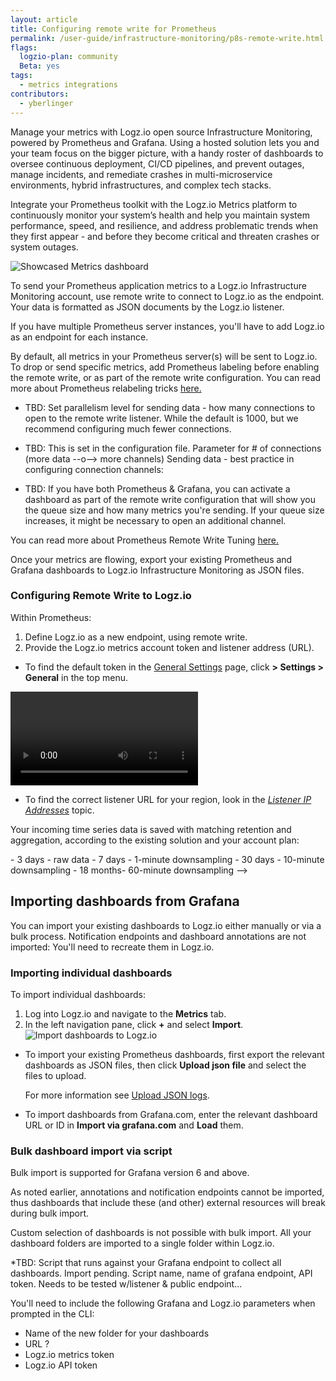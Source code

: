 ```yaml
---
layout: article
title: Configuring remote write for Prometheus
permalink: /user-guide/infrastructure-monitoring/p8s-remote-write.html
flags:
  logzio-plan: community
  Beta: yes
tags:
  - metrics integrations
contributors:
  - yberlinger
---
```

Manage your metrics with Logz.io open source Infrastructure Monitoring, powered by Prometheus and Grafana.  Using a hosted solution lets you and your team focus on the bigger picture, with a handy roster of dashboards to oversee continuous deployment, CI/CD pipelines, and prevent outages, manage incidents, and remediate crashes in multi-microservice environments, hybrid infrastructures, and complex tech stacks.

Integrate your Prometheus toolkit with the Logz.io Metrics platform to continuously monitor your system’s health and help you maintain system performance, speed, and resilience, and address problematic trends when they first appear - and before they become critical and threaten crashes or system outages.

![Showcased Metrics dashboard](https://dytvr9ot2sszz.cloudfront.net/logz-docs/grafana/metrics-intro.png)

To send your Prometheus application metrics to a Logz.io Infrastructure Monitoring account, use remote write to connect to Logz.io as the endpoint. Your data is formatted as JSON documents by the Logz.io listener. 

If you have multiple Prometheus server instances, you'll have to add Logz.io as an endpoint for each instance. 

By default, all metrics in your Prometheus server(s) will be sent to Logz.io. To drop or send specific metrics, add Prometheus labeling before enabling the remote write, or as part of the remote write configuration. You can read more about Prometheus relabeling tricks <a href ="https://medium.com/quiq-blog/prometheus-relabeling-tricks-6ae62c56cbda" target="_blank">here. <i class="fas fa-external-link-alt"></i> </a> 

* TBD: Set parallelism level for sending data - how many connections to open to the remote write listener. While the default is 1000, but we recommend configuring much fewer connections. 

* TBD: This is set in the configuration file. Parameter for # of connections (more data --o--> more channels)
  Sending data - best practice in configuring connection channels: 

* TBD: If you have both Prometheus & Grafana, you can activate a dashboard as part of the remote write configuration that will show you the queue size and how many metrics you're sending. If your queue size increases, it might be necessary to open an additional channel. 

You can read more about Prometheus Remote Write Tuning <a href ="https://prometheus.io/docs/practices/remote_write/" target="_blank">here. <i class="fas fa-external-link-alt"></i> </a> 

Once your metrics are flowing, export your existing Prometheus and Grafana dashboards to Logz.io Infrastructure Monitoring as JSON files.  


### Configuring Remote Write to Logz.io


Within Prometheus:

1. Define Logz.io as a new endpoint, using remote write.
2. Provide the Logz.io metrics account token and listener address (URL).

  - To find the default token in the <a href ="https://app.logz.io/#/dashboard/settings/general" target="_blank">General Settings</a> page, click **<i class="li li-gear"></i> > Settings > General** in the top menu.

<video autoplay loop>
    <source src="https://dytvr9ot2sszz.cloudfront.net/logz-docs/grafana-videos/p8sgo-to-acct_settings2.mp4" type="video/mp4"/>
</video>

  - To find the correct listener URL for your region, look in the <a href ="/user-guide/log-shipping/listener-ip-addresses.html" target="_blank">_Listener IP Addresses_</a> topic. 

Your incoming time series data is saved with matching retention and aggregation, according to the existing solution and your account plan:

<!-->  - 3 days - raw data
  - 7 days - 1-minute downsampling
  - 30 days - 10-minute downsampling
  - 18 months- 60-minute downsampling -->

## Importing dashboards from Grafana
You can import your existing dashboards to Logz.io either manually or via a bulk process. 
Notification endpoints and dashboard annotations are not imported: You'll need to recreate them in Logz.io.

### Importing individual dashboards

To import individual dashboards: 

1. Log into Logz.io and navigate to the **Metrics** tab.
2. In the left navigation pane, click **+** and select **Import**.
![Import dashboards to Logz.io](https://dytvr9ot2sszz.cloudfront.net/logz-docs/grafana/p8simport-dashboards.png)

  - To import your existing Prometheus dashboards, first export the relevant dashboards as JSON files, then click **Upload json file** and select the files to upload. 
    
    For more information see [Upload JSON logs]({{site.baseurl}}/user-guide/shipping/log-sources/json-uploads.html). 
  - To import dashboards from Grafana.com, enter the relevant dashboard URL or ID in **Import via grafana.com** and **Load** them. 

### Bulk dashboard import via script 

Bulk import is supported for Grafana version 6 and above.

As noted earlier, annotations and notification endpoints cannot be imported, thus dashboards that include these (and other) external resources will break during bulk import.

Custom selection of dashboards is not possible with bulk import. All your dashboard folders are imported to a single folder within Logz.io.

*TBD: Script that runs against your Grafana endpoint to collect all dashboards. Import pending.
Script name, name of grafana endpoint, API token. Needs to be tested w/listener & public endpoint...

You'll need to include the following Grafana and Logz.io parameters when prompted in the CLI: 

* Name of the new folder for your dashboards
* URL ? 
* Logz.io metrics token
* Logz.io API token
